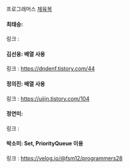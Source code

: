 프로그래머스 [체육복](https://school.programmers.co.kr/learn/courses/30/lessons/42862)<br>

#### 최태승: 
링크 : 

#### 김선웅: 배열 사용
링크 : https://dndenf.tistory.com/44

#### 정의진: 배열 사용
링크 : https://uijin.tistory.com/104

#### 정연미: 
링크 : 

#### 박소미: Set, PriorityQueue 이용
링크 : https://velog.io/@fsm12/programmers28
